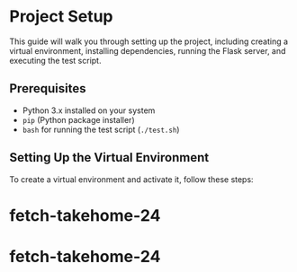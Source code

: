 # Project Setup

This guide will walk you through setting up the project, including creating a virtual environment, installing dependencies, running the Flask server, and executing the test script.

## Prerequisites

- Python 3.x installed on your system
- `pip` (Python package installer)
- `bash` for running the test script (`./test.sh`)

## Setting Up the Virtual Environment

To create a virtual environment and activate it, follow these steps:

# fetch-takehome-24
# fetch-takehome-24

